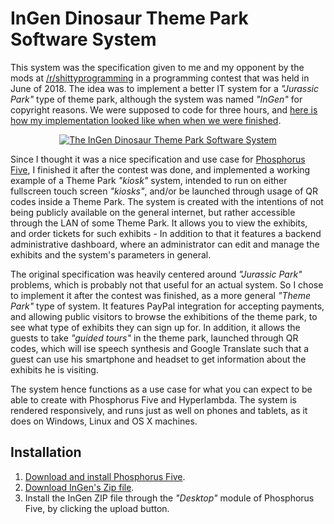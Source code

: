 # InGen Dinosaur Theme Park Software System

This system was the specification given to me and my opponent by the mods at
[/r/shittyprogramming](https://www.reddit.com/r/shittyprogramming/comments/8t2j1l/shittyprogramming_deathmatch_is_tonight_8pm_est/)
in a programming contest that was held in June of 2018. The idea was to implement a better IT
system for a _"Jurassic Park"_ type of theme park, although the system was named _"InGen"_ for
copyright reasons. We were supposed to code for three hours, and
[here is how my implementation looked like when when we were finished](https://github.com/polterguy/ingen/tree/v1.1).


<p align="center">
<a href="https://www.youtube.com/watch?v=zo1-5ETRTaw">
<img alt="The InGen Dinosaur Theme Park Software System" title="The InGen Dinosaur Theme Park Software System" src="https://phosphorusfive.files.wordpress.com/2018/06/screen-shot-2018-06-23-at-21-37-22.png" />
</a>
</p>


Since I thought it was a nice specification and use case for [Phosphorus Five](https://github.com/polterguy/phosphorusfive),
I finished it after the contest was done, and implemented a working example of a Theme Park
_"kiosk"_ system, intended to run on either fullscreen touch screen _"kiosks"_, and/or be launched
through usage of QR codes inside a Theme Park. The system is created with the intentions of not being publicly
available on the general internet, but rather accessible through the LAN of some Theme Park.
It allows you to view the exhibits, and order tickets for such exhibits - In addition to that
it features a backend administrative dashboard, where an administrator can edit and manage
the exhibits and the system's parameters in general.

The original specification was heavily centered around _"Jurassic Park"_ problems, which is probably
not that useful for an actual system. So I chose to implement it after the contest was finished,
as a more general _"Theme Park"_ type of system. It features PayPal integration for accepting
payments, and allowing public visitors to browse the exhibitions of the theme park, to see what
type of exhibits they can sign up for. In addition, it allows the guests to take _"guided tours"_
in the theme park, launched through QR codes, which will ise speech synthesis and Google Translate
such that a guest can use his smartphone and headset to get information about the exhibits he
is visiting.

The system hence functions as a use case for what you can expect to be able to create with Phosphorus
Five and Hyperlambda. The system is rendered responsively, and runs just as well on phones and tablets,
as it does on Windows, Linux and OS X machines.

## Installation

1. [Download and install Phosphorus Five](https://github.com/polterguy/phosphorusfive).
2. [Download InGen's Zip file](https://github.com/polterguy/ingen/releases).
3. Install the InGen ZIP file through the _"Desktop"_ module of Phosphorus Five, by clicking the upload button.
